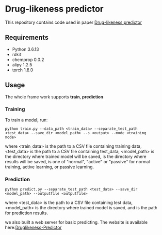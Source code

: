 # Drug-likeness predictor

This repository contains code used in paper [Drug-likeness predictor](http)

## Requirements

* Python 3.6.13
* rdkit
* chemprop 0.0.2
* alipy 1.2.5
* torch 1.8.0

## Usage 

The whole frame work supports **train**, **prediction**

### Training

To train a model, run:

```shell
python train.py --data_path <train_data> --separate_test_path <test_data> --save_dir <model_path> --s <output> --mode <training mode> 

```

where <train_data> is the path to a CSV file containing training data, <test_data> is the path to a CSV file containing test_data, <model_path> is the directory where trained model will be saved, <output> is the directory where results will be saved, <training mode> is one of "normal", "active" or "passive" for normal training, active learning, or passive learning.

### Prediction

```shell
python predict.py --separate_test_path <test_data> --save_dir <model_path> --outputfile <outputfile> 

```

where <test_data> is the path to a CSV file containing test data, <model_path> is the directory where trained model is saved, and <outputfile> is the path for prediction results.

we also built a web server for basic predicting. The website is available here:[Druglikeness-Predictor](http) 